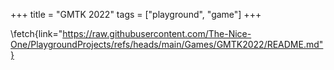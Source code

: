 +++
title = "GMTK 2022"
tags = ["playground", "game"]
+++

\fetch{link="https://raw.githubusercontent.com/The-Nice-One/PlaygroundProjects/refs/heads/main/Games/GMTK2022/README.md"}
